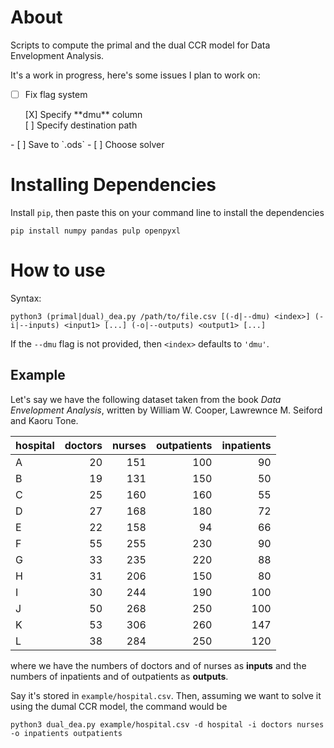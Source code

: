 # About

Scripts to compute the primal and the dual CCR model for Data Envelopment Analysis.

It's a work in progress, here's some issues I plan to work on:
  - [ ] Fix flag system<ul>
<li>[X] Specify **dmu** column</li>
<li>[ ] Specify destination path</li>
</ul>
  - [ ] Save to `.ods`
  - [ ] Choose solver

# Installing Dependencies

Install `pip`, then paste this on your command line to install the dependencies

```console
pip install numpy pandas pulp openpyxl
```

# How to use

Syntax:
```console
python3 (primal|dual)_dea.py /path/to/file.csv [(-d|--dmu) <index>] (-i|--inputs) <input1> [...] (-o|--outputs) <output1> [...]
```

If the `--dmu` flag is not provided, then `<index>` defaults to `'dmu'`.

## Example

Let's say we have the following dataset taken from the book _Data Envelopment Analysis_, written by William W. Cooper, Lawrewnce M. Seiford and Kaoru Tone.

| hospital | doctors | nurses | outpatients | inpatients |
| -------- | -------:| ------:| -----------:| ----------:|
|A         |       20|     151|          100|          90|
|B         |       19|     131|          150|          50|
|C         |       25|     160|          160|          55|
|D         |       27|     168|          180|          72|
|E         |       22|     158|           94|          66|
|F         |       55|     255|          230|          90|
|G         |       33|     235|          220|          88|
|H         |       31|     206|          150|          80|
|I         |       30|     244|          190|         100|
|J         |       50|     268|          250|         100|
|K         |       53|     306|          260|         147|
|L         |       38|     284|          250|         120|

where we have the numbers of doctors and of nurses as **inputs** and the numbers of inpatients and of outpatients as **outputs**.


Say it's stored in `example/hospital.csv`. Then, assuming we want to solve it using the dumal CCR model, the command would be

```console
python3 dual_dea.py example/hospital.csv -d hospital -i doctors nurses -o inpatients outpatients
```
